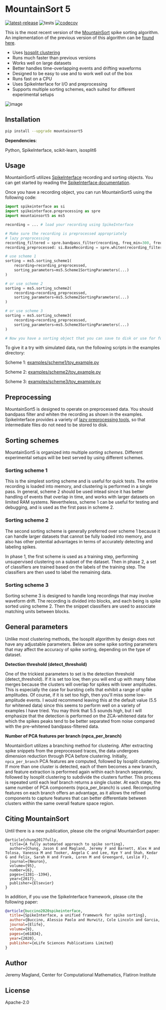 # MountainSort 5

[![latest-release](https://img.shields.io/pypi/v/mountainsort5.svg)](https://pypi.org/project/mountainsort5)
![tests](https://github.com/magland/mountainsort5/actions/workflows/integration_tests.yml/badge.svg)
[![codecov](https://codecov.io/gh/magland/mountainsort5/branch/main/graph/badge.svg?token=RTENQMNXKQ)](https://codecov.io/gh/magland/mountainsort5)

This is the most recent version of the [MountainSort](https://www.sciencedirect.com/science/article/pii/S0896627317307456) spike sorting algorithm. An implementation of the previous version of this algorithm can be [found here](https://github.com/magland/mountainsort4).

* Uses [Isosplit clustering](https://github.com/magland/isosplit6)
* Runs much faster than previous versions
* Works well on large datasets
* Better handles time-overlapping events and drifting waveforms
* Designed to be easy to use and to work well out of the box
* Runs fast on a CPU
* Uses SpikeInterface for I/O and preprocessing
* Supports multiple sorting schemes, each suited for different experimental setups

![image](https://user-images.githubusercontent.com/3679296/227960322-0723b527-4356-45fb-a045-5ecd6a8269b7.png)

## Installation

```bash
pip install --upgrade mountainsort5
```

**Dependencies**:

Python, SpikeInterface, scikit-learn, isosplit6

## Usage

MountainSort5 utilizes [SpikeInterface](https://github.com/spikeinterface/spikeinterface) recording and sorting objects. You can get started by reading the [SpikeInterface documentation](https://spikeinterface.readthedocs.io/en/latest/).

Once you have a recording object, you can run MountainSort5 using the following code:

```python
import spikeinterface as si
import spikeinterface.preprocessing as spre
import mountainsort5 as ms5

recording = ... # load your recording using SpikeInterface

# Make sure the recording is preprocessed appropriately
# lazy preprocessing
recording_filtered = spre.bandpass_filter(recording, freq_min=300, freq_max=6000)
recording_preprocessed: si.BaseRecording = spre.whiten(recording_filtered)

# use scheme 1
sorting = ms5.sorting_scheme1(
    recording=recording_preprocessed,
    sorting_parameters=ms5.Scheme1SortingParameters(...)
)

# or use scheme 2
sorting = ms5.sorting_scheme2(
    recording=recording_preprocessed,
    sorting_parameters=ms5.Scheme2SortingParameters(...)
)

# or use scheme 3
sorting = ms5.sorting_scheme3(
    recording=recording_preprocessed,
    sorting_parameters=ms5.Scheme3SortingParameters(...)
)

# Now you have a sorting object that you can save to disk or use for further analysis
```

To give it a try with simulated data, run the following scripts in the examples directory:

Scheme 1: [examples/scheme1/toy_example.py](./examples/scheme1/toy_example.py)

Scheme 2: [examples/scheme2/toy_example.py](./examples/scheme2/toy_example.py)

Scheme 3: [examples/scheme3/toy_example.py](./examples/scheme3/toy_example.py)

## Preprocessing

MountainSort5 is designed to operate on preprocessed data. You should bandpass filter and whiten the recording as shown in the examples. SpikeInterface provides a variety of [lazy preprocessing tools](https://spikeinterface.readthedocs.io/en/latest/modules/preprocessing.html), so that intermediate files do not need to be stored to disk.

## Sorting schemes

MountainSort5 is organized into multiple *sorting schemes*. Different experimental setups will be best served by using different schemes.

### Sorting scheme 1

This is the simplest sorting scheme and is useful for quick tests. The entire recording is loaded into memory, and clustering is performed in a single pass. In general, scheme 2 should be used intead since it has better handling of events that overlap in time, and works with larger datasets on limited RAM systems. Nevertheless, scheme 1 can be useful for testing and debugging, and is used as the first pass in scheme 2.

### Sorting scheme 2

The second sorting scheme is generally preferred over scheme 1 because it can handle larger datasets that cannot be fully loaded into memory, and also has other potential advantages in terms of accurately detecting and labeling spikes.

In phase 1, the first scheme is used as a training step, performing unsupervised clustering on a subset of the dataset. Then in phase 2, a set of classifiers are trained based on the labels of the training step. The classifiers are then used to label the remaining data.

### Sorting scheme 3

Sorting scheme 3 is designed to handle long recordings that may involve waveform drift. The recording is divided into blocks, and each being is spike sorted using scheme 2. Then the snippet classifiers are used to associate matching units between blocks.

## General parameters

Unlike most clustering methods, the Isosplit algorithm by design does not have any adjustable parameters. Below are some spike sorting parameters that may affect the accuracy of spike sorting, depending on the type of dataset.

**Detection threshold (detect_threshold)**

One of the trickiest parameters to set is the detection threshold (detect_threshold). If it is set too low, then you will end up with many false merges because the clusters will overlap for spikes with lower amplitudes. This is especially the case for bursting cells that exhibit a range of spike amplitudes. Of course, if it is set too high, then you'll miss some low-amplitude events. I would recommend leaving this at the default value (5.5 for whitened data) since this seems to perform well on a variety of examples I have tried. You may think that 5.5 sounds high, but I will emphasize that the detection is performed on the ZCA-whitened data for which the spikes peaks tend to be better separated from noise compared with the pre-whitened bandpass-filtered data.

**Number of PCA features per branch (npca_per_branch)**

MountainSort utilizes a branching method for clustering. After extracting spike snippets from the preprocessed traces, the data undergoes dimension reduction through PCA before clustering. Initially, `npca_per_branch` PCA features are computed, followed by Isosplit clustering. If more than one cluster is detected, each of them becomes a new branch, and feature extraction is performed again within each branch separately, followed by Isosplit clustering to subdivide the clusters further. This process is repeated until each leaf branch returns a single cluster. At each stage, the same number of PCA components (npca_per_branch) is used. Recomputing features on each branch offers an advantage, as it allows the refined components to capture features that can better differentiate between clusters within the same overall feature space region.

## Citing MountainSort

Until there is a new publication, please cite the original MountainSort paper:

```bitex
@article{chung2017fully,
  title={A fully automated approach to spike sorting},
  author={Chung, Jason E and Magland, Jeremy F and Barnett, Alex H and Tolosa, Vanessa M and Tooker, Angela C and Lee, Kye Y and Shah, Kedar G and Felix, Sarah H and Frank, Loren M and Greengard, Leslie F},
  journal={Neuron},
  volume={95},
  number={6},
  pages={1381--1394},
  year={2017},
  publisher={Elsevier}
}
```

In addition, if you use the SpikeInterface framework, please cite the following paper:

```bibtex
@article{buccino2020spikeinterface,
  title={SpikeInterface, a unified framework for spike sorting},
  author={Buccino, Alessio Paolo and Hurwitz, Cole Lincoln and Garcia, Samuel and Magland, Jeremy and Siegle, Joshua H and Hurwitz, Roger and Hennig, Matthias H},
  journal={Elife},
  volume={9},
  pages={e61834},
  year={2020},
  publisher={eLife Sciences Publications Limited}
}
```

## Author

Jeremy Magland, Center for Computational Mathematics, Flatiron Institute

## License

Apache-2.0

